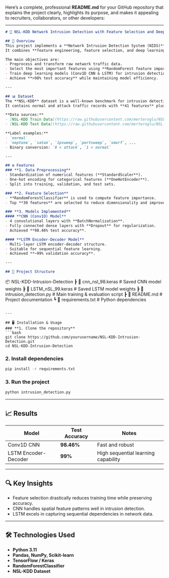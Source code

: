 Here’s a complete, professional **README.md** for your GitHub repository that explains the project clearly, highlights its purpose, and makes it appealing to recruiters, collaborators, or other developers:

---

```markdown
# 🚀 NSL-KDD Network Intrusion Detection with Feature Selection and Deep Learning

## 📌 Overview
This project implements a **Network Intrusion Detection System (NIDS)** using the **NSL-KDD dataset**.  
It combines **feature engineering, feature selection, and deep learning models** (Conv1D CNN & LSTM) to detect network intrusions with **high accuracy**.

The main objectives are:
- Preprocess and transform raw network traffic data.
- Select the most important features using **RandomForest feature importance**.
- Train deep learning models (Conv1D CNN & LSTM) for intrusion detection.
- Achieve **>98% test accuracy** while maintaining model efficiency.

---

## 📊 Dataset
The **NSL-KDD** dataset is a well-known benchmark for intrusion detection.  
It contains normal and attack traffic records with **41 features** plus a label.

**Data sources:**
- [NSL-KDD Train Data](https://raw.githubusercontent.com/merteroglu/NSL-KDD-Network-Instrusion-Detection/master/NSL_KDD_Train.csv)  
- [NSL-KDD Test Data](https://raw.githubusercontent.com/merteroglu/NSL-KDD-Network-Instrusion-Detection/master/NSL_KDD_Test.csv)

**Label examples:**
- `normal`
- `neptune`, `satan`, `ipsweep`, `portsweep`, `smurf`, ...
- Binary conversion: `0 = attack`, `1 = normal`

---

## ⚙️ Features
### **1. Data Preprocessing**
- Standardization of numerical features (**StandardScaler**).
- One-hot encoding for categorical features (**OneHotEncoder**).
- Split into training, validation, and test sets.

### **2. Feature Selection**
- **RandomForestClassifier** is used to compute feature importance.
- Top **30 features** are selected to reduce dimensionality and improve training speed.

### **3. Models Implemented**
#### **CNN (Conv1D) Model**
- 4 convolutional layers with **BatchNormalization**.
- Fully connected dense layers with **Dropout** for regularization.
- Achieved **98.46% test accuracy**.

#### **LSTM Encoder-Decoder Model**
- Multi-layer LSTM encoder-decoder structure.
- Suitable for sequential feature learning.
- Achieved **~99% validation accuracy**.

---

## 📂 Project Structure
```

📦 NSL-KDD-Intrusion-Detection
┣ 📜 cnn\_nsl\_98.keras           # Saved CNN model weights
┣ 📜 LSTM\_nSL\_99.keras          # Saved LSTM model weights
┣ 📜 intrusion\_detection.py     # Main training & evaluation script
┣ 📜 README.md                  # Project documentation
┗ 📜 requirements.txt           # Python dependencies

````

---

## 🖥️ Installation & Usage
### **1. Clone the repository**
```bash
git clone https://github.com/yourusername/NSL-KDD-Intrusion-Detection.git
cd NSL-KDD-Intrusion-Detection
````

### **2. Install dependencies**

```bash
pip install -r requirements.txt
```

### **3. Run the project**

```bash
python intrusion_detection.py
```

---

## 📈 Results

| Model                | Test Accuracy | Notes                               |
| -------------------- | ------------- | ----------------------------------- |
| Conv1D CNN           | **98.46%**    | Fast and robust                     |
| LSTM Encoder-Decoder | **99%**       | High sequential learning capability |

---

## 🔍 Key Insights

* Feature selection drastically reduces training time while preserving accuracy.
* CNN handles spatial feature patterns well in intrusion detection.
* LSTM excels in capturing sequential dependencies in network data.

---

## 🛠 Technologies Used

* **Python 3.11**
* **Pandas, NumPy, Scikit-learn**
* **TensorFlow / Keras**
* **RandomForestClassifier**
* **NSL-KDD Dataset**

